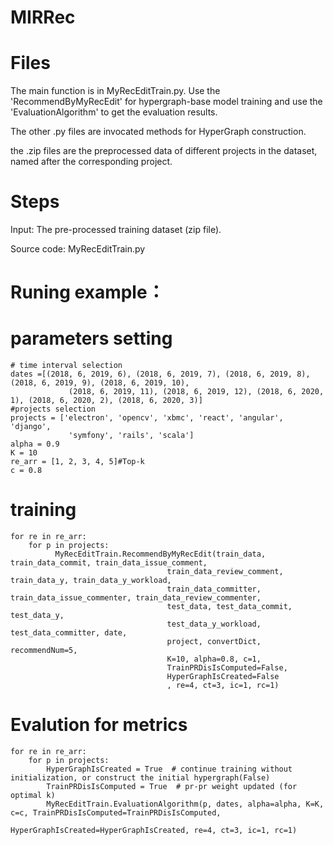 # MIRRec

# Files
The main function is in MyRecEditTrain.py.  Use the 'RecommendByMyRecEdit' for hypergraph-base model training and use the 'EvaluationAlgorithm' to get the evaluation results.

The other .py files are invocated methods for HyperGraph construction.

the .zip files are the preprocessed data of different projects in the dataset, named after the corresponding project.

# Steps

Input: The pre-processed training dataset (zip file).

Source code: MyRecEditTrain.py 

# Runing example：

# parameters setting
    # time interval selection
    dates =[(2018, 6, 2019, 6), (2018, 6, 2019, 7), (2018, 6, 2019, 8), (2018, 6, 2019, 9), (2018, 6, 2019, 10),
                 (2018, 6, 2019, 11), (2018, 6, 2019, 12), (2018, 6, 2020, 1), (2018, 6, 2020, 2), (2018, 6, 2020, 3)]
    #projects selection
    projects = ['electron', 'opencv', 'xbmc', 'react', 'angular', 'django',
                 'symfony', 'rails', 'scala']
    alpha = 0.9
    K = 10
    re_arr = [1, 2, 3, 4, 5]#Top-k
    c = 0.8

# training
    for re in re_arr:
        for p in projects:
              MyRecEditTrain.RecommendByMyRecEdit(train_data, train_data_commit, train_data_issue_comment,
                                       train_data_review_comment, train_data_y, train_data_y_workload,
                                       train_data_committer, train_data_issue_commenter, train_data_review_commenter,
                                       test_data, test_data_commit, test_data_y,
                                       test_data_y_workload, test_data_committer, date,
                                       project, convertDict, recommendNum=5,
                                       K=10, alpha=0.8, c=1,
                                       TrainPRDisIsComputed=False,
                                       HyperGraphIsCreated=False
                                       , re=4, ct=3, ic=1, rc=1)
# Evalution for metrics
    for re in re_arr:
        for p in projects:
            HyperGraphIsCreated = True  # continue training without initialization, or construct the initial hypergraph(False)
            TrainPRDisIsComputed = True  # pr-pr weight updated (for optimal k)
            MyRecEditTrain.EvaluationAlgorithm(p, dates, alpha=alpha, K=K, c=c, TrainPRDisIsComputed=TrainPRDisIsComputed,
                                         HyperGraphIsCreated=HyperGraphIsCreated, re=4, ct=3, ic=1, rc=1)

